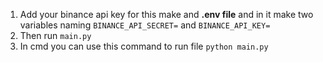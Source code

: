 1. Add your binance api key for this make and **.env file** and in it make two variables naming `BINANCE_API_SECRET=` and `BINANCE_API_KEY=`
2. Then run `main.py`
3. In cmd you can use this command to run file `python main.py`
